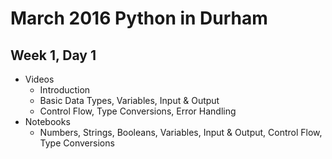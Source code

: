 # March 2016 Python in Durham

## Week 1, Day 1

- Videos
    - Introduction
    - Basic Data Types, Variables, Input & Output
    - Control Flow, Type Conversions, Error Handling
- Notebooks
    - Numbers, Strings, Booleans, Variables, Input & Output, Control Flow, Type Conversions


